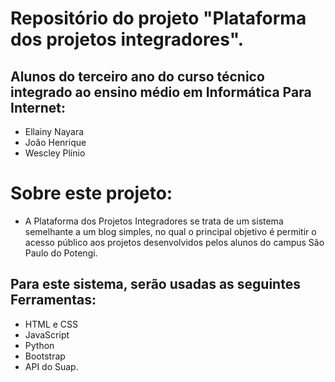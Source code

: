 # Repositório do projeto "Plataforma dos projetos integradores".

## Alunos do terceiro ano do curso técnico integrado ao ensino médio em Informática Para Internet:
- Ellainy Nayara
- João Henrique
- Wescley Plínio

# Sobre este projeto:

- A Plataforma dos Projetos Integradores se trata de um sistema semelhante a um blog simples, no qual o principal objetivo é permitir o acesso público aos projetos desenvolvidos pelos alunos do campus São Paulo do Potengi.

## Para este sistema, serão usadas as seguintes Ferramentas:

- HTML e CSS
- JavaScript
- Python
- Bootstrap
- API do Suap.

